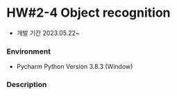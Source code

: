 # HW#2-4 Object recognition
- 개발 기간 2023.05.22~
### Environment
- Pycharm Python Version 3.8.3 (Window)
### Description
